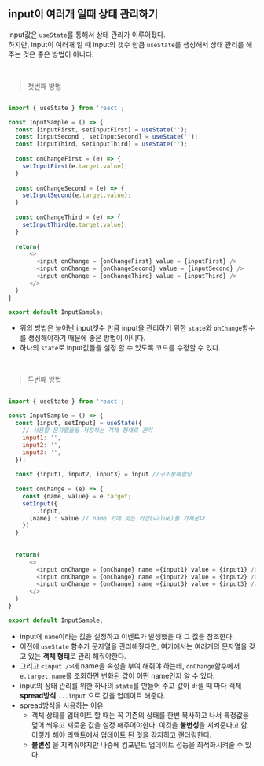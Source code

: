 ## input이 여러개 일때 상태 관리하기

input값은 ```useState```를 통해서 상태 관리가 이루어졌다.<br>
하지만, input이 여러개 일 때 input의 갯수 만큼 ```useState```를 생성해서 상태 관리를 해주는 것은 좋은 방법이 아니다.

<br>

> 첫번째 방법
```javascript

import { useState } from 'react';

const InputSample = () => {
  const [inputFirst, setInputFirst] = useState('');
  const [inputSecond , setInputSecond] = useState('');
  const [inputThird, setInputThird] = useState('');
  
  const onChangeFirst = (e) => {
    setInputFirst(e.target.value);
  }
  
  const onChangeSecond = (e) => {
    setInputSecond(e.target.value);
  }
  
  const onChangeThird = (e) => {
    setInputThird(e.target.value);
  }
  
  return(
      <>
        <input onChange = {onChangeFirst} value = {inputFirst} />
        <input onChange = {onChangeSecond} value = {inputSecond} />
        <input onChange = {onChangeThird} value = {inputThird} />
      </>    
  )
}

export default InputSample;

```
- 위의 방법은 늘어난 input갯수 만큼 input을 관리하기 위한 ```state```와 ```onChange```함수를 생성해야하기 때문에 좋은 방법이 아니다. 
- 하나의 ```state```로 input값들을 설정 할 수 있도록 코드를 수정할 수 있다.

<br>

>두번째 방법
```javascript

import { useState } from 'react';

const InputSample = () => {
  const [input, setInput] = useState({
    // 사용할 문자열들을 저장하는 객체 형채로 관리
    input1: '',
    input2: '',
    input3: '',
  });
  
  const {input1, input2, input3} = input //구조분해할당
  
  const onChange = (e) => {
    const {name, value} = e.target;
    setInput({
      ...input,
      [name] : value // name 키에 맞는 키값(value)를 가져온다. 
    })
  }
 
  
  return(
      <>
        <input onChange = {onChange} name ={input1} value = {input1} />
        <input onChange = {onChange} name ={input2} value = {input2} />
        <input onChange = {onChange} name ={input3} value = {input3} />
      </>    
  )
}

export default InputSample;


```
- input에 ```name```이라는 값을 설정하고 이벤트가 발생했을 때 그 값을 참조한다.
- 이전에 ```useState``` 함수가 문자열을 관리해줬다면, 여기에서는 여러개의 문자열을 갖고 있는 **객체 형태**로  관리 해줘야한다.
- 그리고 ```<input />```에  name을 속성을 부여 해줘야 하는데, ```onChange```함수에서 ```e.target.name```를 조회하면 변화된 값이 어떤 name인지 알 수 있다.
- input의 상태 관리를 위한 하나의 ```state```를 만들어 주고 값이 바뀔 때 마다 객체 **spread방식** ```...input``` 으로 값을 업데이트 해준다.
- spread방식을 사용하는 이유
  - 객체 상태를 업데이트 할 때는 꼭 기존의 상태를 한번 복사하고 나서 특정값을 덮어 씌우고 새로운 값을 설정 해주어야한다. 이것을 **불변성**을 지켜준다고 함. 이렇게 해야 리액트에서 업데이트 된 것을 감지하고 랜더링한다.
  - **불변성** 을 지켜줘야지만 나중에 컴포넌트 업데이트 성능을 최적화시켜줄 수 있다. 












